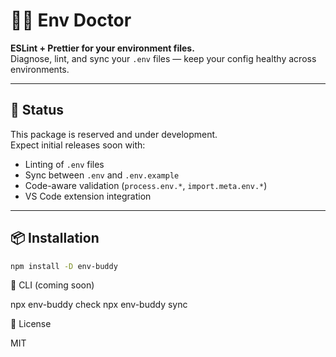 # 🧑‍⚕️ Env Doctor

**ESLint + Prettier for your environment files.**  
Diagnose, lint, and sync your `.env` files — keep your config healthy across environments.

---

## 🚧 Status

This package is reserved and under development.  
Expect initial releases soon with:

- Linting of `.env` files
- Sync between `.env` and `.env.example`
- Code-aware validation (`process.env.*`, `import.meta.env.*`)
- VS Code extension integration

---

## 📦 Installation

```bash
npm install -D env-buddy
```

🔮 CLI (coming soon)

npx env-buddy check
npx env-buddy sync

📜 License

MIT
